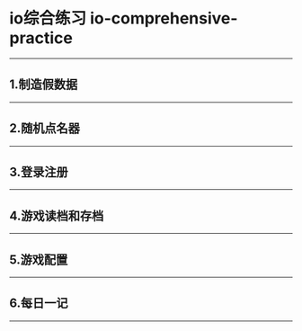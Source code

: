 # io综合练习 io-comprehensive-practice

---



## 1.制造假数据



---



## 2.随机点名器



---




## 3.登录注册




---




## 4.游戏读档和存档




---



## 5.游戏配置



---



## 6.每日一记



---



